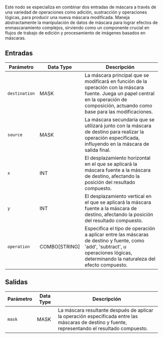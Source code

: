 
Este nodo se especializa en combinar dos entradas de máscara a través de una variedad de operaciones como adición, sustracción y operaciones lógicas, para producir una nueva máscara modificada. Maneja abstractamente la manipulación de datos de máscara para lograr efectos de enmascaramiento complejos, sirviendo como un componente crucial en flujos de trabajo de edición y procesamiento de imágenes basados en máscaras.

## Entradas

| Parámetro    | Data Type | Descripción                                                                                                                                      |
| ------------ | ------------ | ------------------------------------------------------------------------------------------------------------------------------------------------ |
| `destination`| MASK        | La máscara principal que se modificará en función de la operación con la máscara fuente. Juega un papel central en la operación de composición, actuando como base para las modificaciones. |
| `source`     | MASK        | La máscara secundaria que se utilizará junto con la máscara de destino para realizar la operación especificada, influyendo en la máscara de salida final. |
| `x`          | INT         | El desplazamiento horizontal en el que se aplicará la máscara fuente a la máscara de destino, afectando la posición del resultado compuesto.       |
| `y`          | INT         | El desplazamiento vertical en el que se aplicará la máscara fuente a la máscara de destino, afectando la posición del resultado compuesto.         |
| `operation`  | COMBO[STRING]| Especifica el tipo de operación a aplicar entre las máscaras de destino y fuente, como 'add', 'subtract', u operaciones lógicas, determinando la naturaleza del efecto compuesto. |

## Salidas

| Parámetro | Data Type | Descripción                                                                 |
| --------- | ------------ | ---------------------------------------------------------------------------- |
| `mask`    | MASK        | La máscara resultante después de aplicar la operación especificada entre las máscaras de destino y fuente, representando el resultado compuesto. |
